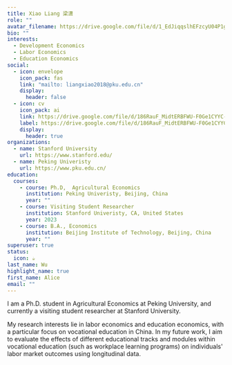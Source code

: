 ```yaml
---
title: Xiao Liang 梁潇
role: ""
avatar_filename: https://drive.google.com/file/d/1_EdJiqqslhEFzcyU04P1gDeXBjKI3M3M/view?usp=sharing
bio: ""
interests:
  - Development Economics
  - Labor Economics
  - Education Economics
social:
  - icon: envelope
    icon_pack: fas
    link: "mailto: liangxiao2018@pku.edu.cn"
    display:
      header: false
  - icon: cv
    icon_pack: ai
    link: https://drive.google.com/file/d/186RauF_MidtERBFWU-F0Ge1CYYC-j_KS/view?usp=share_link
    label: https://drive.google.com/file/d/186RauF_MidtERBFWU-F0Ge1CYYC-j_KS/view?usp=share_link
    display:
      header: true
organizations:
  - name: Stanford University
    url: https://www.stanford.edu/
  - name: Peking Univeristy
    url: https://www.pku.edu.cn/
education:
  courses:
    - course: Ph.D,  Agricultural Economics
      institution: Peking Univeristy, Beijing, China
      year: ""
    - course: Visiting Student Researcher
      institution: Stanford Univeristy, CA, United States
      year: 2023
    - course: B.A., Economics
      institution: Beijing Institute of Technology, Beijing, China
      year: ""
superuser: true
status:
  icon: ☕️
last_name: Wu
highlight_name: true
first_name: Alice
email: ""
---
```

I am a Ph.D. student in Agricultural Economics at Peking University, and currently a visiting student researcher at Stanford University. 

My research interests lie in labor economics and education economics, with a particular focus on vocational education in China. In my future work, I aim to evaluate the effects of different educational tracks and modules within vocational education (such as workplace learning programs) on individuals' labor market outcomes using longitudinal data.
